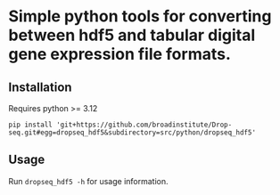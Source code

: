 # Simple python tools for converting between hdf5 and tabular digital gene expression file formats.

## Installation

Requires python >= 3.12
```
pip install 'git+https://github.com/broadinstitute/Drop-seq.git#egg=dropseq_hdf5&subdirectory=src/python/dropseq_hdf5'
```

## Usage

Run `dropseq_hdf5 -h` for usage information.
